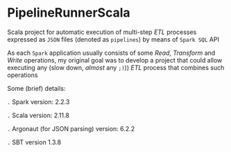 # PipelineRunnerScala
Scala project for automatic execution of multi-step *ETL* processes 
expressed as `JSON` files (denoted as `pipelines`) by means of `Spark SQL` API

As each `Spark` application usually consists of some *Read*, *Transform* and *Write* operations, 
my original goal was to develop a project that could allow executing any 
(slow down, *almost* any `;)`)) *ETL* process that combines such operations

Some (brief) details:

`.` Spark version: 2.2.3

`.` Scala version: 2.11.8

`.` Argonaut (for JSON parsing) version: 6.2.2 

`.` SBT version 1.3.8



